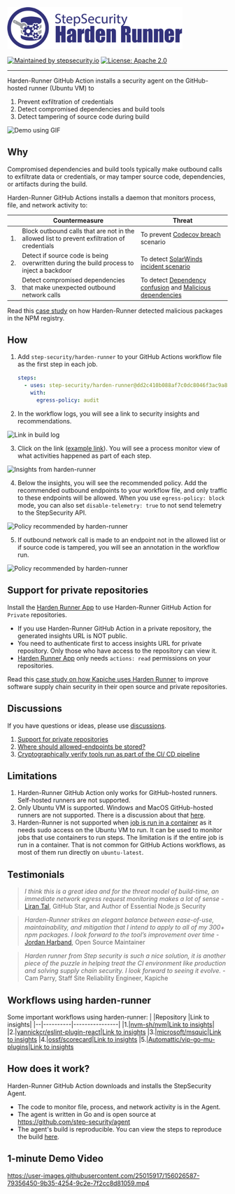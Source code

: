 <picture>
  <source media="(prefers-color-scheme: light)" srcset="images/banner.png" width="400">
  <img src="images/banner.png" width="400">
</picture>

[![Maintained by stepsecurity.io](https://img.shields.io/badge/maintained%20by-stepsecurity.io-blueviolet)](https://stepsecurity.io/?utm_source=github&utm_medium=organic_oss&utm_campaign=harden-runner)
[![License: Apache 2.0](https://img.shields.io/badge/License-Apache%202.0-blue.svg)](https://raw.githubusercontent.com/step-security/harden-runner/main/LICENSE)

---

Harden-Runner GitHub Action installs a security agent on the GitHub-hosted runner (Ubuntu VM) to

1. Prevent exfiltration of credentials
2. Detect compromised dependencies and build tools
3. Detect tampering of source code during build

<p align="left">
      <img src="https://github.com/step-security/supply-chain-goat/blob/main/images/harden-runner/HardenRunnerGIFV.gif" alt="Demo using GIF" >
    </p>

## Why

Compromised dependencies and build tools typically make outbound calls to exfiltrate data or credentials, or may tamper source code, dependencies, or artifacts during the build.

Harden-Runner GitHub Actions installs a daemon that monitors process, file, and network activity to:

| |Countermeasure |Threat|
|--|----------|----------------|
|1.| Block outbound calls that are not in the allowed list to prevent exfiltration of credentials |To prevent [Codecov breach](https://github.com/step-security/supply-chain-goat/blob/main/RestrictOutboundTraffic.md) scenario|
|2.| Detect if source code is being overwritten during the build process to inject a backdoor | To detect [SolarWinds incident scenario](https://github.com/step-security/supply-chain-goat/blob/main/MonitorSourceCode.md)|
|3.| Detect compromised dependencies that make unexpected outbound network calls | To detect [Dependency confusion](https://github.com/step-security/supply-chain-goat/blob/main/DNSExfiltration.md) and [Malicious dependencies](https://github.com/step-security/supply-chain-goat/blob/main/CompromisedDependency.md)

Read this [case study](https://infosecwriteups.com/detecting-malware-packages-in-github-actions-7b93a9985635) on how Harden-Runner detected malicious packages in the NPM registry.

## How

1. Add `step-security/harden-runner` to your GitHub Actions workflow file as the first step in each job.

   ```yaml
   steps:
     - uses: step-security/harden-runner@dd2c410b088af7c0dc8046f3ac9a8f4148492a95
       with:
         egress-policy: audit
   ```

2. In the workflow logs, you will see a link to security insights and recommendations.

<p align="left">
  <img src="https://github.com/step-security/supply-chain-goat/blob/main/images/harden-runner/ActionLog.png" alt="Link in build log" >
</p>

3. Click on the link ([example link](https://app.stepsecurity.io/github/ossf/scorecard/actions/runs/2265028928)). You will see a process monitor view of what activities happened as part of each step.

<p align="left">
  <img src="https://github.com/step-security/supply-chain-goat/blob/main/images/harden-runner/OutboundCalls2.png" alt="Insights from harden-runner" >
</p>

4. Below the insights, you will see the recommended policy. Add the recommended outbound endpoints to your workflow file, and only traffic to these endpoints will be allowed. When you use `egress-policy: block` mode, you can also set `disable-telemetry: true` to not send telemetry to the StepSecurity API.

<p align="left">
  <img src="https://github.com/step-security/supply-chain-goat/blob/main/images/harden-runner/RecomPolicy1.png" alt="Policy recommended by harden-runner" >
</p>

5. If outbound network call is made to an endpoint not in the allowed list or if source code is tampered, you will see an annotation in the workflow run.

<p align="left">
  <img src="https://github.com/step-security/supply-chain-goat/blob/main/images/harden-runner/SourceCodeOverwrite.png" alt="Policy recommended by harden-runner" >
</p>

## Support for private repositories

Install the [Harden Runner App](https://github.com/marketplace/harden-runner-app) to use Harden-Runner GitHub Action for `Private` repositories.

- If you use Harden-Runner GitHub Action in a private repository, the generated insights URL is NOT public.
- You need to authenticate first to access insights URL for private repository. Only those who have access to the repository can view it.
- [Harden Runner App](https://github.com/marketplace/harden-runner-app) only needs `actions: read` permissions on your repositories.

Read this [case study on how Kapiche uses Harden Runner](https://www.stepsecurity.io/case-studies/kapiche/) to improve software supply chain security in their open source and private repositories.

## Discussions

If you have questions or ideas, please use [discussions](https://github.com/step-security/harden-runner/discussions).

1. [Support for private repositories](https://github.com/step-security/harden-runner/discussions/74)
2. [Where should allowed-endpoints be stored?](https://github.com/step-security/harden-runner/discussions/84)
3. [Cryptographically verify tools run as part of the CI/ CD pipeline](https://github.com/step-security/harden-runner/discussions/94)

## Limitations

1. Harden-Runner GitHub Action only works for GitHub-hosted runners. Self-hosted runners are not supported.
2. Only Ubuntu VM is supported. Windows and MacOS GitHub-hosted runners are not supported. There is a discussion about that [here](https://github.com/step-security/harden-runner/discussions/121).
3. Harden-Runner is not supported when [job is run in a container](https://docs.github.com/en/actions/using-jobs/running-jobs-in-a-container) as it needs sudo access on the Ubuntu VM to run. It can be used to monitor jobs that use containers to run steps. The limitation is if the entire job is run in a container. That is not common for GitHub Actions workflows, as most of them run directly on `ubuntu-latest`.

## Testimonials

> _I think this is a great idea and for the threat model of build-time, an immediate network egress request monitoring makes a lot of sense_ - [Liran Tal](https://stars.github.com/profiles/lirantal/), GitHub Star, and Author of Essential Node.js Security

> _Harden-Runner strikes an elegant balance between ease-of-use, maintainability, and mitigation that I intend to apply to all of my 300+ npm packages. I look forward to the tool’s improvement over time_ - [Jordan Harband](https://github.com/ljharb), Open Source Maintainer

> _Harden runner from Step security is such a nice solution, it is another piece of the puzzle in helping treat the CI environment like production and solving supply chain security. I look forward to seeing it evolve._ - Cam Parry, Staff Site Reliability Engineer, Kapiche

## Workflows using harden-runner

Some important workflows using harden-runner:
| |Repository |Link to insights|
|--|----------|----------------|
|1.|[nvm-sh/nvm](https://github.com/nvm-sh/nvm/blob/master/.github/workflows/lint.yml)|[Link to insights](https://app.stepsecurity.io/github/nvm-sh/nvm/actions/runs/1757959262)|
|2.|[yannickcr/eslint-plugin-react](https://github.com/yannickcr/eslint-plugin-react/blob/master/.github/workflows/release.yml)|[Link to insights](https://app.stepsecurity.io/github/yannickcr/eslint-plugin-react/actions/runs/1930818585)
|3.|[microsoft/msquic](https://github.com/microsoft/msquic/blob/main/.github/workflows/docker-publish.yml)|[Link to insights](https://app.stepsecurity.io/github/microsoft/msquic/actions/runs/1759010243)
|4.|[ossf/scorecard](https://github.com/ossf/scorecard/blob/main/.github/workflows/codeql-analysis.yml)|[Link to insights](https://app.stepsecurity.io/github/ossf/scorecard/actions/runs/2006162141)
|5.|[Automattic/vip-go-mu-plugins](https://github.com/Automattic/vip-go-mu-plugins/blob/master/.github/workflows/e2e.yml)|[Link to insights](https://app.stepsecurity.io/github/Automattic/vip-go-mu-plugins/actions/runs/1758760957)

## How does it work?

Harden-Runner GitHub Action downloads and installs the StepSecurity Agent.

- The code to monitor file, process, and network activity is in the Agent.
- The agent is written in Go and is open source at https://github.com/step-security/agent
- The agent's build is reproducible. You can view the steps to reproduce the build [here](http://app.stepsecurity.io/github/step-security/agent/releases/latest).

## 1-minute Demo Video

https://user-images.githubusercontent.com/25015917/156026587-79356450-9b35-4254-9c2e-7f2cc8d81059.mp4
